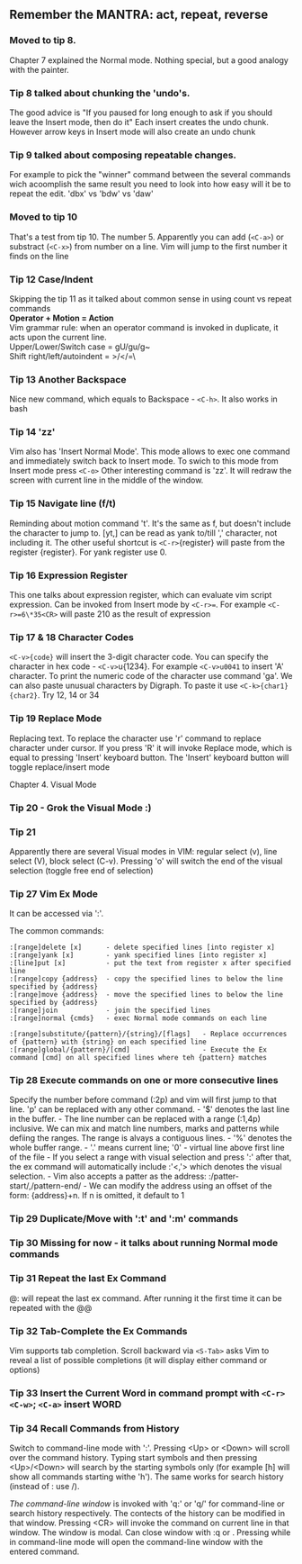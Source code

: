 ## Remember the MANTRA: act, repeat, reverse

### Moved to tip 8. 
Chapter 7 explained the Normal mode. Nothing special, but a good analogy with the painter.

### Tip 8 talked about chunking the 'undo's. 
The good advice is "If you paused for long enough to ask if you should leave the Insert mode, then do it"
Each insert creates the undo chunk. However arrow keys in Insert mode will also create an undo chunk

### Tip 9 talked about composing repeatable changes. 
For example to pick the "winner" command between the several commands wich acoomplish the same result you need to look into how easy will it be to repeat the edit. 'dbx' vs 'bdw' vs 'daw'
 
### Moved to tip 10
That's a test from tip 10. The number 5. Apparently you can add (`<C-a>`) or substract (`<C-x>`) from number on a line. 
Vim will jump to the first number it finds on the line
 
### Tip 12 Case/Indent
Skipping the tip 11 as it talked about common sense in using count vs repeat commands\
**Operator + Motion = Action**\
Vim grammar rule: when an operator command is invoked in duplicate, it acts upon the current line.\
Upper/Lower/Switch case = gU/gu/g~\
Shift right/left/autoindent = \>/\</=\

### Tip 13 Another Backspace
Nice new command, which equals to Backspace - `<C-h>`. It also works in bash

### Tip 14 'zz'
Vim also has 'Insert Normal Mode'. This mode allows to exec one command and immediately switch back to Insert mode. To swich to this mode from Insert mode press `<C-o>`
Other interesting command is 'zz'. It will redraw the screen with current line in the middle of the window.

### Tip 15 Navigate line (f/t)
Reminding about motion command 't'. It's the same as f, but doesn't include the character to jump to. [yt,] can be read as yank to/till ',' character, not including it. 
The other useful shortcut is `<C-r>`{register} will paste from the register {register}. For yank register use 0.

### Tip 16 Expression Register
This one talks about expression register, which can evaluate vim script expression. Can be invoked from Insert mode by `<C-r>=`. For example `<C-r>=6\*35<CR>` will paste 210 as the result of expression

### Tip 17 & 18 Character Codes
`<C-v>{code}` will insert the 3-digit character code. You can specify the character in hex code - `<C-v>`u{1234}. For example `<C-v>u0041` to insert 'A' character. To print the numeric code of the character use command 'ga'.
We can also paste unusual characters by Digraph. To paste it use `<C-k>{char1}{char2}`. Try 12, 14 or 34

### Tip 19 Replace Mode
Replacing text. To replace the character use 'r' command to replace character under cursor. If you press 'R' it will invoke Replace mode, which is equal to pressing 'Insert' keyboard button. The 'Insert' keyboard button will toggle replace/insert mode

Chapter 4. Visual Mode
### Tip 20 - Grok the Visual Mode :)

### Tip 21
Apparently there are several Visual modes in VIM: regular select (v), line select (V), block select (C-v). Pressing 'o' will switch the end of the visual selection (toggle free end of selection)

### Tip 27 Vim Ex Mode
It can be accessed via ':'.

The common commands:

    :[range]delete [x]      - delete specified lines [into register x]
    :[range]yank [x]        - yank specified lines [into register x]
    :[line]put [x]          - put the text from register x after specified line
    :[range]copy {address}  - copy the specified lines to below the line specified by {address}
    :[range]move {address}  - move the specified lines to below the line specified by {address}
    :[range]join            - join the specified lines
    :[range]normal {cmds}   - exec Normal mode commands on each line

    :[range]substitute/{pattern}/{string}/[flags]   - Replace occurrences of {pattern} with {string} on each specified line
    :[range]global/{pattern}/[cmd]                  - Execute the Ex command [cmd] on all specified lines where teh {pattern} matches

### Tip 28 Execute commands on one or more consecutive lines
Specify the number before command (:2p) and vim will first jump to that line. 'p' can be replaced with any other command. 
    - '$' denotes the last line in the buffer.
    - The line number can be replaced with a range (:1,4p) inclusive. We can mix and match line numbers, marks and patterns while defiing the ranges. The range is alvays a contiguous lines.
    - '%' denotes the whole buffer range.
    - '.' means current line; '0' - virtual line above first line of the file
    - If you select a range with visual selection and press ':' after that, the ex command will automatically include :'<,'> which denotes the visual selection.
    - Vim also accepts a patter as the address: :/patter-start/,/pattern-end/
    - We can modify the address using an offset of the form: {address}+n. If n is omitted, it default to 1

### Tip 29 Duplicate/Move with ':t' and ':m' commands

### Tip 30 **Missing** for now - it talks about running Normal mode commands

### Tip 31 Repeat the last Ex Command
@: will repeat the last ex command. After running it the first time it can be repeated with the @@

### Tip 32 Tab-Complete the Ex Commands
Vim supports tab completion. Scroll backward via `<S-Tab>`
_<C-d>_ asks Vim to reveal a list of possible completions (it will display either command or options)

### Tip 33 Insert the Current Word in command prompt with `<C-r><C-w>`; `<C-a>` insert WORD

### Tip 34 Recall Commands from History
Switch to command-line mode with ':'. Pressing \<Up\> or \<Down\> will scroll over the command history. Typing start symbols and then pressing \<Up\>/\<Down\> will search by the starting symbols only (for example [h] will show all commands starting withe 'h'). The same works for search history (instead of : use /).

_The command-line window_ is invoked with 'q:' or 'q/' for command-line or search history respectively. The contects of the history can be modified in that window. Pressing \<CR\> will invoke the command on current line in that window. The window is modal. Can close window with :q or <CR>. Pressing <C-f> while in command-line mode will open the command-line window with the entered command.
